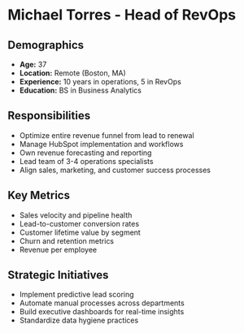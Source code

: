 # Michael Torres - Head of RevOps

## Demographics
- **Age:** 37
- **Location:** Remote (Boston, MA)
- **Experience:** 10 years in operations, 5 in RevOps
- **Education:** BS in Business Analytics

## Responsibilities
- Optimize entire revenue funnel from lead to renewal
- Manage HubSpot implementation and workflows
- Own revenue forecasting and reporting
- Lead team of 3-4 operations specialists
- Align sales, marketing, and customer success processes

## Key Metrics
- Sales velocity and pipeline health
- Lead-to-customer conversion rates
- Customer lifetime value by segment
- Churn and retention metrics
- Revenue per employee

## Strategic Initiatives
- Implement predictive lead scoring
- Automate manual processes across departments
- Build executive dashboards for real-time insights
- Standardize data hygiene practices
